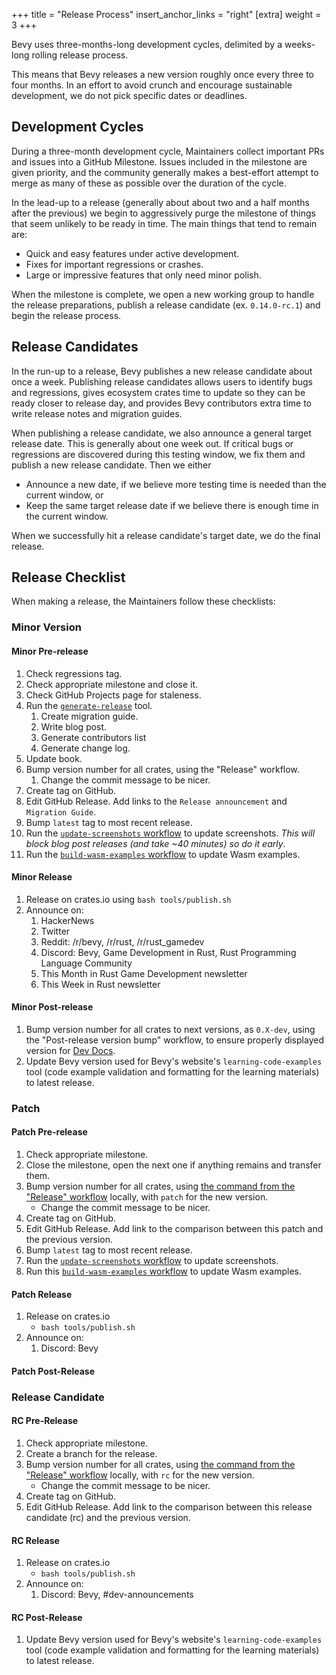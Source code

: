 +++
title = "Release Process"
insert_anchor_links = "right"
[extra]
weight = 3
+++

Bevy uses three-months-long development cycles, delimited by a weeks-long rolling release process.

This means that Bevy releases a new version roughly once every three to four months. In an effort to avoid crunch and encourage sustainable development, we do not pick specific dates or deadlines.

## Development Cycles

During a three-month development cycle, Maintainers collect important PRs and issues into a GitHub Milestone. Issues included in the milestone are given priority, and the community generally makes a best-effort attempt to merge as many of these as possible over the duration of the cycle.

In the lead-up to a release (generally about about two and a half months after the previous) we begin to aggressively purge the milestone of things that seem unlikely to be ready in time. The main things that tend to remain are:

- Quick and easy features under active development.
- Fixes for important regressions or crashes.
- Large or impressive features that only need minor polish.

When the milestone is complete, we open a new working group to handle the release preparations, publish a release candidate (ex. `0.14.0-rc.1`) and begin the release process.

## Release Candidates

In the run-up to a release, Bevy publishes a new release candidate about once a week. Publishing release candidates allows users to identify bugs and regressions, gives ecosystem crates time to update so they can be ready closer to release day, and provides Bevy contributors extra time to write release notes and migration guides.

When publishing a release candidate, we also announce a general target release date. This is generally about one week out. If critical bugs or regressions are discovered during this testing window, we fix them and publish a new release candidate. Then we either

- Announce a new date, if we believe more testing time is needed than the current window, or
- Keep the same target release date if we believe there is enough time in the current window.

When we successfully hit a release candidate's target date, we do the final release.

## Release Checklist

When making a release, the Maintainers follow these checklists:

### Minor Version

#### Minor Pre-release

1. Check regressions tag.
2. Check appropriate milestone and close it.
3. Check GitHub Projects page for staleness.
4. Run the [`generate-release`](https://github.com/bevyengine/bevy-website/tree/main/generate-release) tool.
    1. Create migration guide.
    2. Write blog post.
    3. Generate contributors list
    4. Generate change log.
5. Update book.
6. Bump version number for all crates, using the "Release" workflow.
   1. Change the commit message to be nicer.
7. Create tag on GitHub.
8. Edit GitHub Release. Add links to the `Release announcement` and `Migration Guide`.
9. Bump `latest` tag to most recent release.
10. Run the [`update-screenshots` workflow] to update screenshots. *This will block blog post releases (and take ~40 minutes) so do it early*.
11. Run the [`build-wasm-examples` workflow] to update Wasm examples.

#### Minor Release

1. Release on crates.io using `bash tools/publish.sh`
2. Announce on:
    1. HackerNews
    2. Twitter
    3. Reddit: /r/bevy, /r/rust, /r/rust_gamedev
    4. Discord: Bevy, Game Development in Rust, Rust Programming Language Community
    5. This Month in Rust Game Development newsletter
    6. This Week in Rust newsletter

#### Minor Post-release

1. Bump version number for all crates to next versions, as `0.X-dev`, using the "Post-release version bump" workflow, to ensure properly displayed version for [Dev Docs](https://dev-docs.bevyengine.org/bevy/index.html).
2. Update Bevy version used for Bevy's website's `learning-code-examples` tool (code example validation and formatting for the learning materials) to latest release.

### Patch

#### Patch Pre-release

1. Check appropriate milestone.
2. Close the milestone, open the next one if anything remains and transfer them.
3. Bump version number for all crates, using [the command from the "Release" workflow] locally, with `patch` for the new version.
    - Change the commit message to be nicer.
4. Create tag on GitHub.
5. Edit GitHub Release. Add link to the comparison between this patch and the previous version.
6. Bump `latest` tag to most recent release.
7. Run the [`update-screenshots` workflow] to update screenshots.
8. Run this [`build-wasm-examples` workflow] to update Wasm examples.

#### Patch Release

1. Release on crates.io
    - `bash tools/publish.sh`
2. Announce on:
    1. Discord: Bevy

#### Patch Post-Release

### Release Candidate

#### RC Pre-Release

1. Check appropriate milestone.
2. Create a branch for the release.
3. Bump version number for all crates, using [the command from the "Release" workflow] locally, with `rc` for the new version.
    - Change the commit message to be nicer.
4. Create tag on GitHub.
5. Edit GitHub Release. Add link to the comparison between this release candidate (rc) and the previous version.

#### RC Release

1. Release on crates.io
    - `bash tools/publish.sh`
2. Announce on:
    1. Discord: Bevy, #dev-announcements

#### RC Post-Release

1. Update Bevy version used for Bevy's website's `learning-code-examples` tool (code example validation and formatting for the learning materials) to latest release.

[`update-screenshots` workflow]: https://github.com/bevyengine/bevy-website/actions/workflows/update-screenshots.yml
[`build-wasm-examples` workflow]: https://github.com/bevyengine/bevy-website/actions/workflows/build-wasm-examples.yml
[the command from the "Release" workflow]: https://github.com/bevyengine/bevy/blob/main/.github/workflows/release.yml
